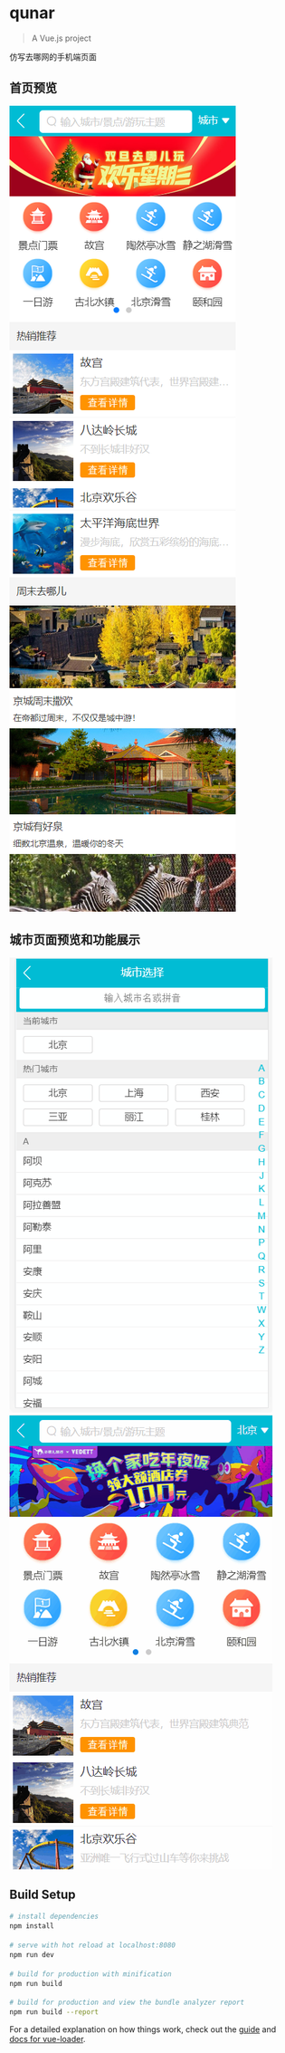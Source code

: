 # qunar

> A Vue.js project

仿写去哪网的手机端页面

## 首页预览
  ![首页预览](https://github.com/JudTX/qunar/raw/master/img/qunar-index1.png) ![首页预览](https://github.com/JudTX/qunar/raw/master/img/qunar-index2.png)

## 城市页面预览和功能展示
  ![页面预览和功能展示](https://github.com/JudTX/qunar/raw/master/img/city-list.gif) ![功能展示](https://github.com/JudTX/qunar/raw/master/img/city-list-feature.gif)

## Build Setup

``` bash
# install dependencies
npm install

# serve with hot reload at localhost:8080
npm run dev

# build for production with minification
npm run build

# build for production and view the bundle analyzer report
npm run build --report
```

For a detailed explanation on how things work, check out the [guide](http://vuejs-templates.github.io/webpack/) and [docs for vue-loader](http://vuejs.github.io/vue-loader).

